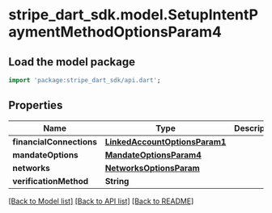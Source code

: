 # stripe_dart_sdk.model.SetupIntentPaymentMethodOptionsParam4

## Load the model package
```dart
import 'package:stripe_dart_sdk/api.dart';
```

## Properties
Name | Type | Description | Notes
------------ | ------------- | ------------- | -------------
**financialConnections** | [**LinkedAccountOptionsParam1**](LinkedAccountOptionsParam1.md) |  | [optional] 
**mandateOptions** | [**MandateOptionsParam4**](MandateOptionsParam4.md) |  | [optional] 
**networks** | [**NetworksOptionsParam**](NetworksOptionsParam.md) |  | [optional] 
**verificationMethod** | **String** |  | [optional] 

[[Back to Model list]](../README.md#documentation-for-models) [[Back to API list]](../README.md#documentation-for-api-endpoints) [[Back to README]](../README.md)



